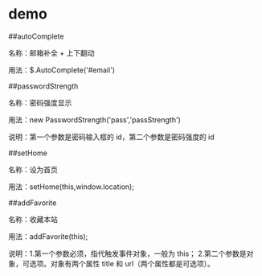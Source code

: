 demo
====

##autoComplete

名称：邮箱补全 + 上下翻动

用法：$.AutoComplete('#email')

##passwordStrength

名称：密码强度显示

用法：new PasswordStrength('pass','passStrength')

说明：第一个参数是密码输入框的 id，第二个参数是密码强度的 id

##setHome

名称：设为首页

用法：setHome(this,window.location);

##addFavorite

名称：收藏本站

用法：addFavorite(this);

说明：1.第一个参数必须，指代触发事件对象，一般为 this；
2.第二个参数是对象，可选项。对象有两个属性 title 和 url（两个属性都是可选项）。